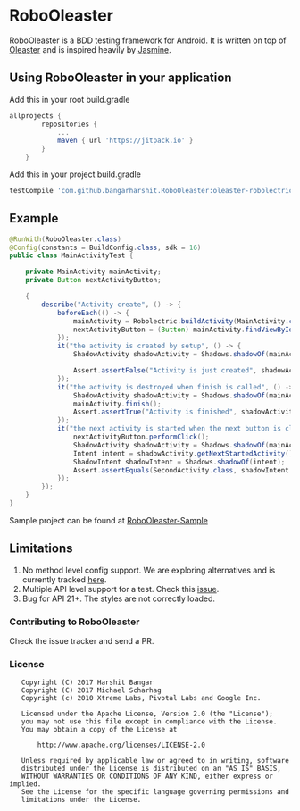 # RoboOleaster
RoboOleaster is a BDD testing framework for Android. It is written on top of [Oleaster](https://github.com/mscharhag/oleaster) 
and is inspired heavily by [Jasmine](https://github.com/jasmine/jasmine).

## Using RoboOleaster in your application

Add this in your root build.gradle
```groovy
allprojects {
		repositories {
			...
			maven { url 'https://jitpack.io' }
		}
	}
```
Add this in your project build.gradle
```groovy
testCompile 'com.github.bangarharshit.RoboOleaster:oleaster-robolectric:0.2.1'
```

## Example
```java
@RunWith(RoboOleaster.class)
@Config(constants = BuildConfig.class, sdk = 16)
public class MainActivityTest {

    private MainActivity mainActivity;
    private Button nextActivityButton;

    {
        describe("Activity create", () -> {
            beforeEach(() -> {
                mainActivity = Robolectric.buildActivity(MainActivity.class).create().get();
                nextActivityButton = (Button) mainActivity.findViewById(R.id.next_activity_click);
            });
            it("the activity is created by setup", () -> {
                ShadowActivity shadowActivity = Shadows.shadowOf(mainActivity);

                Assert.assertFalse("Activity is just created", shadowActivity.isFinishing());
            });
            it("the activity is destroyed when finish is called", () -> {
                ShadowActivity shadowActivity = Shadows.shadowOf(mainActivity);
                mainActivity.finish();
                Assert.assertTrue("Activity is finished", shadowActivity.isFinishing());
            });
            it("the next activity is started when the next button is clicked", () -> {
                nextActivityButton.performClick();
                ShadowActivity shadowActivity = Shadows.shadowOf(mainActivity);
                Intent intent = shadowActivity.getNextStartedActivity();
                ShadowIntent shadowIntent = Shadows.shadowOf(intent);
                Assert.assertEquals(SecondActivity.class, shadowIntent.getIntentClass());
            });
        });
    }
}
```

Sample project can be found at [RoboOleaster-Sample](https://github.com/bangarharshit/RoboOleaster-Sample)

## Limitations
1. No method level config support. We are exploring alternatives and is currently tracked [here](https://github.com/bangarharshit/RoboOleaster/issues/1).
2. Multiple API level support for a test. Check this [issue](https://github.com/bangarharshit/RoboOleaster/issues/3).
3. Bug for API 21+. The styles are not correctly loaded.

### Contributing to RoboOleaster
Check the issue tracker and send a PR.

### License
```
   Copyright (C) 2017 Harshit Bangar
   Copyright (C) 2017 Michael Scharhag
   Copyright (c) 2010 Xtreme Labs, Pivotal Labs and Google Inc.

   Licensed under the Apache License, Version 2.0 (the "License");
   you may not use this file except in compliance with the License.
   You may obtain a copy of the License at

       http://www.apache.org/licenses/LICENSE-2.0

   Unless required by applicable law or agreed to in writing, software
   distributed under the License is distributed on an "AS IS" BASIS,
   WITHOUT WARRANTIES OR CONDITIONS OF ANY KIND, either express or implied.
   See the License for the specific language governing permissions and
   limitations under the License.
```
